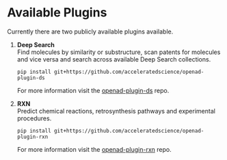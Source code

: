 # Available Plugins

Currently there are two publicly available plugins available.

<div class="padded-list-next"></div>

1.  **Deep Search**  
    Find molecules by similarity or substructure, scan patents for molecules and vice versa and search across available Deep Search collections.

    ```shell
    pip install git+https://github.com/acceleratedscience/openad-plugin-ds
    ```

    For more information visit the [openad-plugin-ds](https://github.com/acceleratedscience/openad-plugin-ds) repo.

2.  **RXN**  
    Predict chemical reactions, retrosynthesis pathways and experimental procedures.

    ```shell
    pip install git+https://github.com/acceleratedscience/openad-plugin-rxn
    ```
    
    For more information visit the  [openad-plugin-rxn](https://github.com/acceleratedscience/openad-plugin-rxn) repo.

